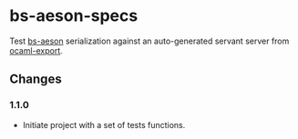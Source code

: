 # bs-aeson-specs

Test [bs-aeson](https://github.com/plow-technologies/bs-aeson) serialization against an auto-generated servant server from [ocaml-export](https://github.com/plow-technologies/ocaml-export).

## Changes

### 1.1.0

* Initiate project with a set of tests functions.
